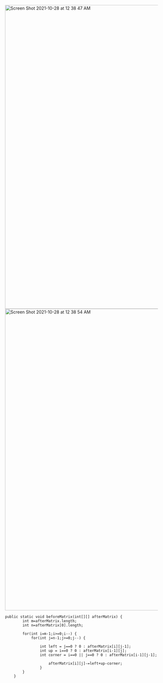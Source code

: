 <img width="1002" alt="Screen Shot 2021-10-28 at 12 38 47 AM" src="https://user-images.githubusercontent.com/37787994/139214186-bfb14159-d59e-4282-bfb3-084b41c8b58b.png">
<img width="995" alt="Screen Shot 2021-10-28 at 12 38 54 AM" src="https://user-images.githubusercontent.com/37787994/139214210-c8ccc382-fd7a-4c9a-98a1-82bc39280642.png">

```JS
public static void beforeMatrix(int[][] afterMatrix) {
		int m=afterMatrix.length;
		int n=afterMatrix[0].length;

		for(int i=m-1;i>=0;i--) {
			for(int j=n-1;j>=0;j--) {

				int left = j==0 ? 0 : afterMatrix[i][j-1];
				int up = i==0 ? 0 : afterMatrix[i-1][j];
				int corner = i==0 || j==0 ? 0 : afterMatrix[i-1][j-1];

					afterMatrix[i][j]-=left+up-corner;
				}
		}
	}
```
